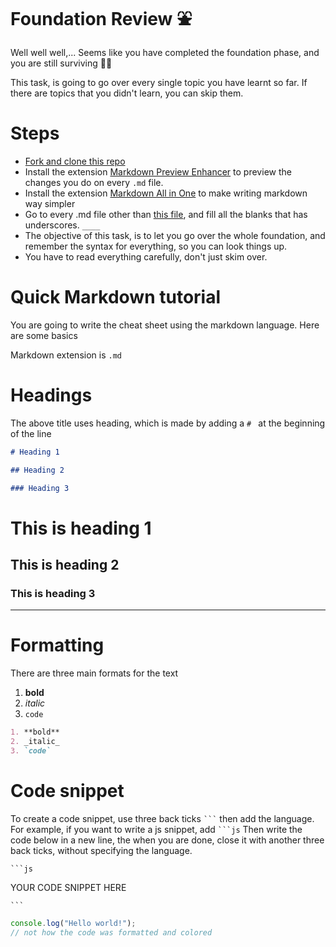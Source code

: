 # Foundation Review ⛲️

Well well well,...
Seems like you have completed the foundation phase, and you are still surviving 😮‍💨

This task, is going to go over every single topic you have learnt so far. If there are topics that you didn't learn, you can skip them.

# Steps

- [Fork and clone this repo](https://github.com/JoinCODED/TASK-Foundation-CheatSheet)
- Install the extension [Markdown Preview Enhancer](https://marketplace.visualstudio.com/items?itemName=shd101wyy.markdown-preview-enhanced) to preview the changes you do on every `.md` file.
- Install the extension [Markdown All in One](https://marketplace.visualstudio.com/items?itemName=yzhang.markdown-all-in-one) to make writing markdown way simpler
- Go to every .md file other than [this file](/README.md), and fill all the blanks that has underscores. `____`
- The objective of this task, is to let you go over the whole foundation, and remember the syntax for everything, so you can look things up.
- You have to read everything carefully, don't just skim over.

# Quick Markdown tutorial

You are going to write the cheat sheet using the markdown language. Here are some basics

Markdown extension is `.md`

# Headings

The above title uses heading, which is made by adding a `# ` at the beginning of the line

```md
# Heading 1

## Heading 2

### Heading 3
```

# This is heading 1

## This is heading 2

### This is heading 3

---

# Formatting

There are three main formats for the text

1. **bold**
2. _italic_
3. `code`

```md
1. **bold**
2. _italic_
3. `code`
```

# Code snippet

To create a code snippet, use three back ticks ` ``` ` then add the language. For example, if you want to write a js snippet, add ` ```js ` Then write the code below in a new line, the when you are done, close it with another three back ticks, without specifying the language.

` ```js `

YOUR CODE SNIPPET HERE

` ``` `

```js
console.log("Hello world!");
// not how the code was formatted and colored
```
